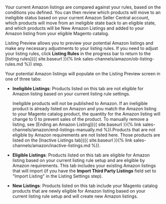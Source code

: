 
Your current Amazon listings are compared against your rules, based on the conditions you defined. You can then review which products will move to an ineligible status based on your current Amazon Seller Central account, which products will move from an ineligible state back to an eligible state, and which products will be New Amazon Listings and added to your Amazon listing from your eligible Magento catalog.

Listing Preview allows you to preview your potential Amazon listings and make any necessary adjustments to your listing rules. If you need to adjust your listing rules, click **Listing Rules** in the progress bar to return to the [listing rules]({{ site.baseurl }}{% link sales-channels/amazon/ob-listing-rules.md %}) step.

Your potential Amazon listings will populate on the Listing Preview screen in one of three tabs:

- **Ineligible Listings**: Products listed on this tab are not eligible for Amazon listing based on your current listing rule settings.

   Ineligible products will not be published to Amazon. If an ineligible product is already listed on Amazon and you match the Amazon listing to your Magento catalog product, the quantity for the Amazon listing will change to 0 to prevent sales of the product. To manually remove a listing, see [Ending an Amazon Listing]({{ site.baseurl }}{% link sales-channels/amazon/end-listings-manually.md %}).Products that are not eligible by Amazon requirements are not listed here. Those products are listed on the [Inactive Listings tab]({{ site.baseurl }}{% link sales-channels/amazon/inactive-listings.md %}).

- **Eligible Listings**: Products listed on this tab are eligible for Amazon listing based on your current listing rule setup and are eligible by Amazon requirements. This tab includes your existing Amazon listings that will import (if you have the **Import Third Party Listings** field set to "Import Listing" in the Listing Settings step).

- **New Listings**: Products listed on this tab include your Magento catalog products that are newly eligible for Amazon listing based on your current listing rule setup and will create new Amazon listings.
